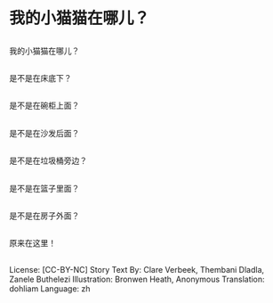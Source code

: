 # 我的小猫猫在哪儿？

##
我的小猫猫在哪儿？

##
是不是在床底下？

##
是不是在碗柜上面？

##
是不是在沙发后面？

##
是不是在垃圾桶旁边？

##
是不是在篮子里面？

##
是不是在房子外面？

##
原来在这里！

##
License: [CC-BY-NC]
Story Text By: Clare Verbeek, Thembani Dladla, Zanele Buthelezi
Illustration: Bronwen Heath, Anonymous
Translation: dohliam
Language: zh
